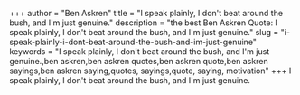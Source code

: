 +++
author = "Ben Askren"
title = "I speak plainly, I don't beat around the bush, and I'm just genuine."
description = "the best Ben Askren Quote: I speak plainly, I don't beat around the bush, and I'm just genuine."
slug = "i-speak-plainly-i-dont-beat-around-the-bush-and-im-just-genuine"
keywords = "I speak plainly, I don't beat around the bush, and I'm just genuine.,ben askren,ben askren quotes,ben askren quote,ben askren sayings,ben askren saying,quotes, sayings,quote, saying, motivation"
+++
I speak plainly, I don't beat around the bush, and I'm just genuine.
